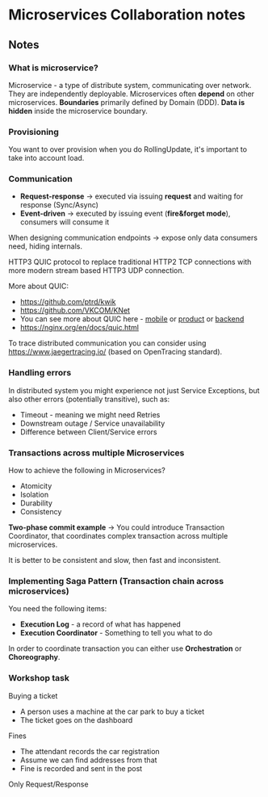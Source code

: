 # Microservices Collaboration notes

## Notes

### What is microservice?
Microservice - a type of distribute system, communicating over network. 
They are independently deployable.
Microservices often **depend** on other microservices.
**Boundaries** primarily defined by Domain (DDD).
**Data is hidden** inside the microservice boundary.

### Provisioning
You want to over provision when you do RollingUpdate, it's important to take into account load.

### Communication

* **Request-response** -> executed via issuing **request** and waiting for response (Sync/Async)
* **Event-driven** -> executed by issuing event (**fire&forget mode**), consumers will consume it

When designing communication endpoints -> expose only data consumers need, hiding internals.

HTTP3 QUIC protocol to replace traditional HTTP2 TCP connections with more modern stream based HTTP3 UDP connection.

More about QUIC:
* https://github.com/ptrd/kwik
* https://github.com/VKCOM/KNet
* You can see more about QUIC here - [mobile](https://www.highload.ru/spb/2021/abstracts/8037) or [product](https://www.highload.ru/spb/2021/abstracts/8035) or [backend](https://www.highload.ru/spb/2021/abstracts/8034)
* https://nginx.org/en/docs/quic.html

To trace distributed communication you can consider using https://www.jaegertracing.io/ (based on OpenTracing standard).

### Handling errors

In distributed system you might experience not just Service Exceptions, but also other errors (potentially transitive), such as:
* Timeout - meaning we might need Retries
* Downstream outage / Service unavailability
* Difference between Client/Service errors

### Transactions across multiple Microservices

How to achieve the following in Microservices?
* Atomicity
* Isolation
* Durability
* Consistency

**Two-phase commit example** -> You could introduce Transaction Coordinator, 
that coordinates complex transaction across multiple microservices.

It is better to be consistent and slow, then fast and inconsistent.

### Implementing Saga Pattern (Transaction chain across microservices)

You need the following items:
* **Execution Log** - a record of what has happened
* **Execution Coordinator** - Something to tell you what to do

In order to coordinate transaction you can either use **Orchestration** or **Choreography**.

### Workshop task

Buying a ticket
* A person uses a machine at the car park to buy a ticket
* The ticket goes on the dashboard

Fines
* The attendant records the car registration
* Assume we can find addresses from that
* Fine is recorded and sent in the post

Only Request/Response